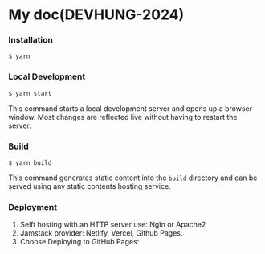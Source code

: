 # My doc(DEVHUNG-2024)

### Installation

```
$ yarn
```

### Local Development

```
$ yarn start
```

This command starts a local development server and opens up a browser window. Most changes are reflected live without having to restart the server.

### Build

```
$ yarn build
```

This command generates static content into the `build` directory and can be served using any static contents hosting service.

### Deployment
1. Selft hosting with an HTTP server use: Ngĩn or Apache2
2. Jamstack provider: Netlify, Vercel, Github Pages.
3. Choose Deploying to GitHub Pages:
```

```
